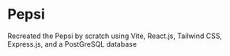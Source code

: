 # Pepsi
Recreated the Pepsi by scratch using Vite, React.js, Tailwind CSS, Express.js, and a PostGreSQL database
